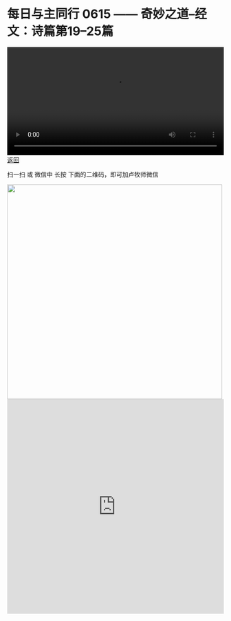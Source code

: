 # 每日与主同行 0615 —— 奇妙之道–经文：诗篇第19–25篇

<video width='100%' controls src='https://go2024.simai.life/api?redirect=https://r2.savefamily.net/@pastorpaulqiankunlu618/Zjpxx-eVtXY.mp4?metric=PastorLu%26keyword=webpage%26type=video%26bot=26%26to=webpage'></video>
<a href='../daily.html'> 返回 </a>
<p>扫一扫 或 微信中 长按 下面的二维码，即可加卢牧师微信</p>
<img src='https://r2.savefamily.net/OVagt1.JPG' width='500px' />



<iframe width="100%" height="500" src="https://www.youtube.com/embed/Zjpxx-eVtXY?si=zz5OCgHQvyW71w8c&amp;controls=0" title="YouTube video player" frameborder="0" allow="accelerometer; autoplay; clipboard-write; encrypted-media; gyroscope; picture-in-picture; web-share" referrerpolicy="strict-origin-when-cross-origin" allowfullscreen></iframe>